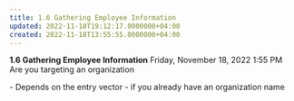 ```yaml
---
title: 1.6 Gathering Employee Information
updated: 2022-11-18T19:12:17.0000000+04:00
created: 2022-11-18T13:55:55.0000000+04:00
---
```


**1.6 Gathering Employee Information**
Friday, November 18, 2022
1:55 PM
Are you targeting an organization

\- Depends on the entry vector
\- if you already have an organization name
